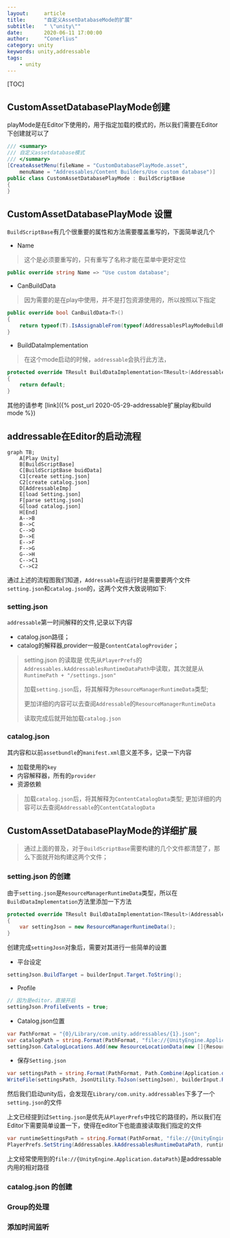 ```yaml
---
layout:     article
title:      "自定义AssetDatabaseMode的扩展"
subtitle:   " \"unity\""
date:       2020-06-11 17:00:00
author:     "Conerlius"
category: unity
keywords: unity,addressable
tags:
    - unity
---
```


[TOC]

## CustomAssetDatabasePlayMode创建

playMode是在Editor下使用的，用于指定加载的模式的，所以我们需要在Editor下创建就可以了

```c#
/// <summary>
/// 自定义assetdatabase模式
/// </summary>
[CreateAssetMenu(fileName = "CustomDatabasePlayMode.asset",
	menuName = "Addressables/Content Builders/Use custom database")]
public class CustomAssetDatabasePlayMode : BuildScriptBase
{
}
```
## CustomAssetDatabasePlayMode 设置

`BuildScriptBase`有几个很重要的属性和方法需要覆盖重写的，下面简单说几个

- Name

> 这个是必须要重写的，只有重写了名称才能在菜单中更好定位

```c#
public override string Name => "Use custom database";
```

- CanBuildData

> 因为需要的是在play中使用，并不是打包资源使用的，所以按照以下指定

```c#
public override bool CanBuildData<T>()
{
	return typeof(T).IsAssignableFrom(typeof(AddressablesPlayModeBuildResult));
}
```

- BuildDataImplementation

> 在这个mode启动的时候，`addressable`会执行此方法，

```c#
protected override TResult BuildDataImplementation<TResult>(AddressablesDataBuilderInput builderInput)
{
    return default;
}
```

其他的请参考 [link]({% post_url 2020-05-29-addressable扩展play和build mode %})


## addressable在Editor的启动流程

```mermaid
graph TB;
    A[Play Unity]
    B[BuildScriptBase]
    C[BuildScriptBase buidData]
    C1[create setting.json]
    C2[create catalog.json]
    D[AddressableImp]
    E[load Setting.json]
    F[parse setting.json]
    G[load catalog.json]
    H[End]
    A-->B
    B-->C
    C-->D
    D-->E
    E-->F
    F-->G
    G-->H
    C-->C1
    C-->C2
```

通过上述的流程图我们知道，`Addressable`在运行时是需要要两个文件`setting.json`和`catalog.json`的，这两个文件大致说明如下:

### setting.json

`addressable`第一时间解释的文件,记录以下内容

- catalog.json路径；
- catalog的解释器,provider一般是`ContentCatalogProvider`；

> setting.json 的读取是
优先从`PlayerPrefs`的 `Addressables.kAddressablesRuntimeDataPath`中读取，其次就是从`RuntimePath + "/settings.json"`
> 
> 加载`setting.json`后，将其解释为`ResourceManagerRuntimeData`类型;
> 
> 更加详细的内容可以去查阅`Addressable`的`ResourceManagerRuntimeData`
> 
> 读取完成后就开始加载`catalog.json`

### catalog.json

其内容和以前`assetbundle`的`manifest.xml`意义差不多，记录一下内容

- 加载使用的`key`
- 内容解释器，所有的`provider`
- 资源依赖

> 加载`catalog.json`后，将其解释为`ContentCatalogData`类型;
> 更加详细的内容可以去查阅`Addressable`的`ContentCatalogData`


## CustomAssetDatabasePlayMode的详细扩展

> 通过上面的普及，对于`BuildScriptBase`需要构建的几个文件都清楚了，那么下面就开始构建这两个文件；

### setting.json 的创建
由于`setting.json`是`ResourceManagerRuntimeData`类型，所以在`BuildDataImplementation`方法里添加一下方法

```c#
protected override TResult BuildDataImplementation<TResult>(AddressablesDataBuilderInput builderInput)
{
    var settingJson = new ResourceManagerRuntimeData();
}
```
创建完成`settingJosn`对象后，需要对其进行一些简单的设置

- 平台设定

```c#
settingJson.BuildTarget = builderInput.Target.ToString();
```

- Profile

```c#
// 因为是editor，直接开启
settingJson.ProfileEvents = true;
```

- Catalog.json位置

```c#
var PathFormat = "{0}/Library/com.unity.addressables/{1}.json";
var catalogPath = string.Format(PathFormat, "file://{UnityEngine.Application.dataPath}/../", "catalog");
settingJson.CatalogLocations.Add(new ResourceLocationData(new []{ResourceManagerRuntimeData.kCatalogAddress}, catalogPath, typeof(ContentCatalogProvider), typeof(ContentCatalogData)));
```

- 保存`Setting.json`

```c#
var settingsPath = string.Format(PathFormat, Path.Combine(Application.dataPath, "/../"), "setting");
WriteFile(settingsPath, JsonUtility.ToJson(settingJson), builderInput.Registry);
```

然后我们启动unity后，会发现在`Library/com.unity.addressables`下多了一个`setting.json`的文件

上文已经提到过`Setting.json`是优先从`PlayerPrefs`中找它的路径的，所以我们在Editor下需要简单设置一下，使得在editor下也能直接读取我们指定的文件

```c#
var runtimeSettingsPath = string.Format(PathFormat, "file://{UnityEngine.Application.dataPath}/../", "settings");
PlayerPrefs.SetString(Addressables.kAddressablesRuntimeDataPath, runtimeSettingsPath);
```

上文经常使用到的`file://{UnityEngine.Application.dataPath}`是addressable内用的相对路径

### catalog.json 的创建


### Group的处理
### 添加时间监听